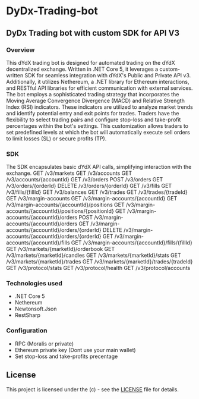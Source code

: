 # DyDx-Trading-bot
## DyDx Trading bot with custom SDK for API V3

### Overview
This dYdX trading bot is designed for automated trading on the dYdX decentralized exchange. Written in .NET Core 5, it leverages a custom-written SDK for seamless integration with dYdX's Public and Private API v3. Additionally, it utilizes Nethereum, a .NET library for Ethereum interactions, and RESTful API libraries for efficient communication with external services.
The bot employs a sophisticated trading strategy that incorporates the Moving Average Convergence Divergence (MACD) and Relative Strength Index (RSI) indicators. These indicators are utilized to analyze market trends and identify potential entry and exit points for trades.
Traders have the flexibility to select trading pairs and configure stop-loss and take-profit percentages within the bot's settings. This customization allows traders to set predefined levels at which the bot will automatically execute sell orders to limit losses (SL) or secure profits (TP).

### SDK
The SDK encapsulates basic dYdX API calls, simplifying interaction with the exchange.
GET /v3/markets
GET /v3/accounts
GET /v3/accounts/{accountId}
GET /v3/orders
POST /v3/orders
GET /v3/orders/{orderId}
DELETE /v3/orders/{orderId}
GET /v3/fills
GET /v3/fills/{fillId}
GET /v3/balances
GET /v3/trades
GET /v3/trades/{tradeId}
GET /v3/margin-accounts
GET /v3/margin-accounts/{accountId}
GET /v3/margin-accounts/{accountId}/positions
GET /v3/margin-accounts/{accountId}/positions/{positionId}
GET /v3/margin-accounts/{accountId}/orders
POST /v3/margin-accounts/{accountId}/orders
GET /v3/margin-accounts/{accountId}/orders/{orderId}
DELETE /v3/margin-accounts/{accountId}/orders/{orderId}
GET /v3/margin-accounts/{accountId}/fills
GET /v3/margin-accounts/{accountId}/fills/{fillId}
GET /v3/markets/{marketId}/orderbook
GET /v3/markets/{marketId}/candles
GET /v3/markets/{marketId}/stats
GET /v3/markets/{marketId}/trades
GET /v3/markets/{marketId}/trades/{tradeId}
GET /v3/protocol/stats
GET /v3/protocol/health
GET /v3/protocol/accounts

### Technologies used
- .NET Core 5
- Nethereum
- Newtonsoft.Json
- RestSharp

### Configuration
- RPC (Moralis or private)
- Ethereum private key (Dont use your main wallet)
- Set stop-loss and take-profits precentage


## License

This project is licensed under the (c)  - see the [LICENSE](LICENSE) file for details.
